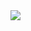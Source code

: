 <img src="https://github-readme-stats-lnyhr0wa5-evanperreaus-projects.vercel.app/api?username=EvanPerreau">
